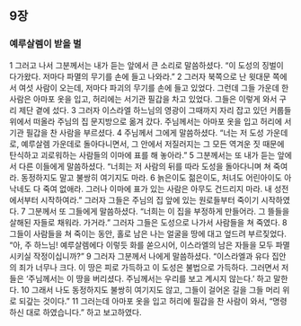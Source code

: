 ## 9장
### 예루살렘이 받을 벌
1 그러고 나서 그분께서는 내가 듣는 앞에서 큰 소리로 말씀하셨다. “이 도성의 징벌이 다가왔다. 저마다 파멸의 무기를 손에 들고 나와라.”
2 그러자 북쪽으로 난 윗대문 쪽에서 여섯 사람이 오는데, 저마다 파괴의 무기를 손에 들고 있었다. 그런데 그들 가운데 한 사람은 아마포 옷을 입고, 허리에는 서기관 필갑을 차고 있었다. 그들은 이렇게 와서 구리 제단 곁에 섰다.
3 그러자 이스라엘 하느님의 영광이 그때까지 자리 잡고 있던 커룹들 위에서 떠올라 주님의 집 문지방으로 옮겨 갔다. 주님께서는 아마포 옷을 입고 허리에 서기관 필갑을 찬 사람을 부르셨다.
4 주님께서 그에게 말씀하셨다. “너는 저 도성 가운데로, 예루살렘 가운데로 돌아다니면서, 그 안에서 저질러지는 그 모든 역겨운 짓 때문에 탄식하고 괴로워하는 사람들의 이마에 표를 해 놓아라.”
5 그분께서는 또 내가 듣는 앞에서 다른 이들에게 말씀하셨다. “너희는 저 사람의 뒤를 따라 도성을 돌아다니며 쳐 죽여라. 동정하지도 말고 불쌍히 여기지도 마라.
6 늙은이도 젊은이도, 처녀도 어린아이도 아낙네도 다 죽여 없애라. 그러나 이마에 표가 있는 사람은 아무도 건드리지 마라. 내 성전에서부터 시작하여라.” 그러자 그들은 주님의 집 앞에 있는 원로들부터 죽이기 시작하였다.
7 그분께서 또 그들에게 말씀하셨다. “너희는 이 집을 부정하게 만들어라. 그 뜰들을 살해된 자들로 채워라. 가거라.” 그러자 그들은 도성으로 나가서 사람들을 쳐 죽였다.
8 그들이 사람들을 쳐 죽이는 동안, 홀로 남은 나는 얼굴을 땅에 대고 엎드려 부르짖었다. “아, 주 하느님! 예루살렘에다 이렇듯 화를 쏟으시어, 이스라엘의 남은 자들을 모두 파멸시키실 작정이십니까?”
9 그러자 그분께서 나에게 말씀하셨다. “이스라엘과 유다 집안의 죄가 너무나 크다. 이 땅은 피로 가득하고 이 도성은 불법으로 가득하다. 그러면서 저들은 ‘주님께서는 이 땅을 버리셨다. 주님께서는 우리를 보고 계시지 않는다.’ 하고 말한다.
10 그래서 나도 동정하지도 불쌍히 여기지도 않고, 그들이 걸어온 길을 그들 머리 위로 되갚는 것이다.”
11 그러는데 아마포 옷을 입고 허리에 필갑을 찬 사람이 와서, “명령하신 대로 하였습니다.” 하고 보고하였다.
